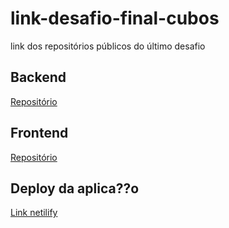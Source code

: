 # link-desafio-final-cubos
link dos repositórios públicos do último desafio

## Backend

[Repositório](https://github.com/nunestiago/KarT_payment_manager_back)

## Frontend

[Repositório](https://github.com/nunestiago/KarT_payment_manager_front/)

## Deploy da aplica??o

[Link netilify](https://kartaccount.netlify.app/)
